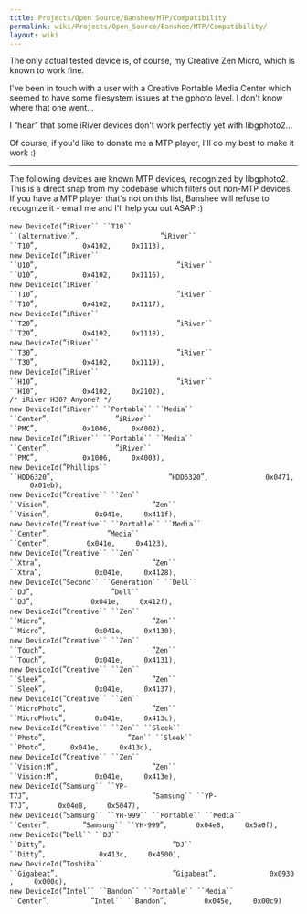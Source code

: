 ```yaml
---
title: Projects/Open Source/Banshee/MTP/Compatibility
permalink: wiki/Projects/Open_Source/Banshee/MTP/Compatibility/
layout: wiki
---
```


The only actual tested device is, of course, my Creative Zen Micro,
which is known to work fine.

I've been in touch with a user with a Creative Portable Media Center
which seemed to have some filesystem issues at the gphoto level. I don't
know where that one went...

I “hear” that some iRiver devices don't work perfectly yet with
libgphoto2...

Of course, if you'd like to donate me a MTP player, I'll do my best to
make it work :)

------------------------------------------------------------------------

The following devices are known MTP devices, recognized by libgphoto2.
This is a direct snap from my codebase which filters out non-MTP
devices. If you have a MTP player that's not on this list, Banshee will
refuse to recognize it - email me and I'll help you out ASAP :)

`new DeviceId(`“`iRiver`` ``T10`` ``(alternative)`”`,                    `“`iRiver`` ``T10`”`,           0x4102,     0x1113),`  
`new DeviceId(`“`iRiver`` ``U10`”`,                                  `“`iRiver`` ``U10`”`,           0x4102,     0x1116),`  
`new DeviceId(`“`iRiver`` ``T10`”`,                                  `“`iRiver`` ``T10`”`,           0x4102,     0x1117),`  
`new DeviceId(`“`iRiver`` ``T20`”`,                                  `“`iRiver`` ``T20`”`,           0x4102,     0x1118),`  
`new DeviceId(`“`iRiver`` ``T30`”`,                                  `“`iRiver`` ``T30`”`,           0x4102,     0x1119),`  
`new DeviceId(`“`iRiver`` ``H10`”`,                                  `“`iRiver`` ``H10`”`,           0x4102,     0x2102),`  
`/* iRiver H30? Anyone? */`  
`new DeviceId(`“`iRiver`` ``Portable`` ``Media`` ``Center`”`,                `“`iRiver`` ``PMC`”`,           0x1006,     0x4002),`  
`new DeviceId(`“`iRiver`` ``Portable`` ``Media`` ``Center`”`,                `“`iRiver`` ``PMC`”`,           0x1006,     0x4003),`  
`new DeviceId(`“`Phillips`` ``HDD6320`”`,                            `“`HDD6320`”`,              0x0471,     0x01eb),`  
`new DeviceId(`“`Creative`` ``Zen`` ``Vision`”`,                         `“`Zen`` ``Vision`”`,           0x041e,     0x411f),`  
`new DeviceId(`“`Creative`` ``Portable`` ``Media`` ``Center`”`,              `“`Media`` ``Center`”`,         0x041e,     0x4123),`  
`new DeviceId(`“`Creative`` ``Zen`` ``Xtra`”`,                           `“`Zen`` ``Xtra`”`,             0x041e,     0x4128),`  
`new DeviceId(`“`Second`` ``Generation`` ``Dell`` ``DJ`”`,                   `“`Dell`` ``DJ`”`,              0x041e,     0x412f),`  
`new DeviceId(`“`Creative`` ``Zen`` ``Micro`”`,                          `“`Zen`` ``Micro`”`,            0x041e,     0x4130),`  
`new DeviceId(`“`Creative`` ``Zen`` ``Touch`”`,                          `“`Zen`` ``Touch`”`,            0x041e,     0x4131),`  
`new DeviceId(`“`Creative`` ``Zen`` ``Sleek`”`,                          `“`Zen`` ``Sleek`”`,            0x041e,     0x4137),`  
`new DeviceId(`“`Creative`` ``Zen`` ``MicroPhoto`”`,                     `“`Zen`` ``MicroPhoto`”`,       0x041e,     0x413c),`  
`new DeviceId(`“`Creative`` ``Zen`` ``Sleek`` ``Photo`”`,                    `“`Zen`` ``Sleek`` ``Photo`”`,      0x041e,     0x413d),`  
`new DeviceId(`“`Creative`` ``Zen`` ``Vision:M`”`,                       `“`Zen`` ``Vision:M`”`,         0x041e,     0x413e),`  
`new DeviceId(`“`Samsung`` ``YP-T7J`”`,                              `“`Samsung`` ``YP-T7J`”`,       0x04e8,     0x5047),`  
`new DeviceId(`“`Samsung`` ``YH-999`` ``Portable`` ``Media`` ``Center`”`,        `“`Samsung`` ``YH-999`”`,       0x04e8,     0x5a0f),`  
`new DeviceId(`“`Dell`` ``DJ`` ``Ditty`”`,                               `“`DJ`` ``Ditty`”`,             0x413c,     0x4500),`  
`new DeviceId(`“`Toshiba`` ``Gigabeat`”`,                            `“`Gigabeat`”`,             0x0930,     0x000c),`  
`new DeviceId(`“`Intel`` ``Bandon`` ``Portable`` ``Media`` ``Center`”`,          `“`Intel`` ``Bandon`”`,         0x045e,     0x00c9)`
